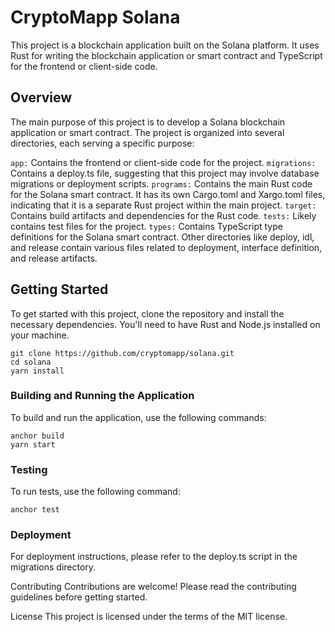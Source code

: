 # CryptoMapp Solana

This project is a blockchain application built on the Solana platform. It uses Rust for writing the blockchain application or smart contract and TypeScript for the frontend or client-side code.

## Overview

The main purpose of this project is to develop a Solana blockchain application or smart contract. The project is organized into several directories, each serving a specific purpose:

`app:` Contains the frontend or client-side code for the project.
`migrations:` Contains a deploy.ts file, suggesting that this project may involve database migrations or deployment scripts.
`programs:` Contains the main Rust code for the Solana smart contract. It has its own Cargo.toml and Xargo.toml files, indicating that it is a separate Rust project within the main project.
`target:` Contains build artifacts and dependencies for the Rust code.
`tests:` Likely contains test files for the project.
`types:` Contains TypeScript type definitions for the Solana smart contract.
Other directories like deploy, idl, and release contain various files related to deployment, interface definition, and release artifacts.

## Getting Started

To get started with this project, clone the repository and install the necessary dependencies. You'll need to have Rust and Node.js installed on your machine.

```
git clone https://github.com/cryptomapp/solana.git
cd solana
yarn install
```

### Building and Running the Application

To build and run the application, use the following commands:

```
anchor build
yarn start
```

### Testing

To run tests, use the following command:

```
anchor test
```

### Deployment

For deployment instructions, please refer to the deploy.ts script in the migrations directory.

Contributing
Contributions are welcome! Please read the contributing guidelines before getting started.

License
This project is licensed under the terms of the MIT license.

```

```

